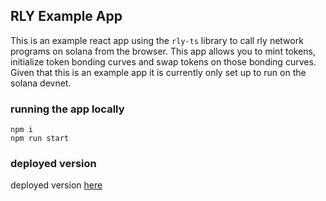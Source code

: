 ## RLY Example App

This is an example react app using the `rly-ts` library to call rly network programs on solana from the browser. This app allows you to mint tokens, initialize token bonding curves and swap tokens on those bonding curves. Given that this is an example app it is currently only set up to run on the solana devnet.

### running the app locally 

```
npm i
npm run start
```

### deployed version

deployed version [here](https://rly-ts-mexux7zlk-rly-network.vercel.app/) 
